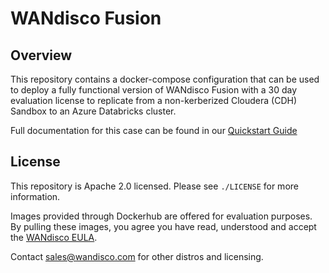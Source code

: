 # WANdisco Fusion

## Overview

This repository contains a docker-compose configuration that can be used to deploy a fully functional version of WANdisco Fusion with a 30 day evaluation license to replicate from a non-kerberized Cloudera (CDH) Sandbox to an Azure Databricks cluster.

Full documentation for this case can be found in our [Quickstart Guide](https://wandisco.github.io/wandisco-documentation/docs/quickstarts/installation/hdp_sandbox_lhv_client-adlsg2_lan)

## License
This repository is Apache 2.0 licensed. Please see `./LICENSE` for more information.

Images provided through Dockerhub are offered for evaluation purposes. By pulling these images, you agree you have read, understood and accept the [WANdisco EULA](https://www.wandisco.com/eula).

Contact sales@wandisco.com for other distros and licensing.
